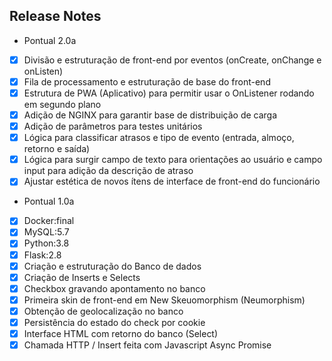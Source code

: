 ## Release Notes

- Pontual 2.0a

- [x] Divisão e estruturação de front-end por eventos (onCreate, onChange e onListen) <br>
- [x] Fila de processamento e estruturação de base do front-end <br>
- [x] Estrutura de PWA (Aplicativo) para permitir usar o OnListener rodando em segundo plano <br>
- [x] Adição de NGINX para garantir base de distribuição de carga <br>
- [x] Adição de parâmetros para testes unitários <br>
- [x] Lógica para classificar atrasos e tipo de evento (entrada, almoço, retorno e saída) <br>
- [x] Lógica para surgir campo de texto para orientações ao usuário e campo input para adição da descrição de atraso <br>
- [x] Ajustar estética de novos ítens de interface de front-end do funcionário <br>

- Pontual 1.0a

- [x] Docker:final <br>
- [x] MySQL:5.7 <br>
- [x] Python:3.8 <br>
- [x] Flask:2.8 <br>
- [x] Criação e estruturação do Banco de dados <br>
- [x] Criação de Inserts e Selects <br>
- [x] Checkbox gravando apontamento no banco <br>
- [x] Primeira skin de front-end em New Skeuomorphism (Neumorphism) <br>
- [x] Obtenção de geolocalização no banco <br>
- [x] Persistência do estado do check por cookie <br>
- [x] Interface HTML com retorno do banco (Select) <br>
- [x] Chamada HTTP / Insert feita com Javascript Async Promise <br>
